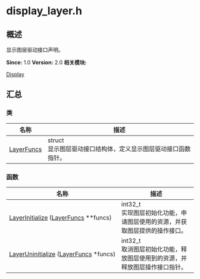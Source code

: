 # display_layer.h


## 概述

显示图层驱动接口声明。

**Since:**
1.0
**Version:**
2.0
**相关模块:**

[Display](_display.md)


## 汇总


### 类

  | 名称 | 描述 | 
| -------- | -------- |
| [LayerFuncs](_layer_funcs.md) | struct<br/>显示图层驱动接口结构体，定义显示图层驱动接口函数指针。&nbsp; | 


### 函数

  | 名称 | 描述 | 
| -------- | -------- |
| [LayerInitialize](_display.md#layerinitialize)&nbsp;([LayerFuncs](_layer_funcs.md)&nbsp;\*\*funcs) | int32_t<br/>实现图层初始化功能，申请图层使用的资源，并获取图层提供的操作接口。&nbsp; | 
| [LayerUninitialize](_display.md#layeruninitialize)&nbsp;([LayerFuncs](_layer_funcs.md)&nbsp;\*funcs) | int32_t<br/>取消图层初始化功能，释放图层使用到的资源，并释放图层操作接口指针。&nbsp; | 
